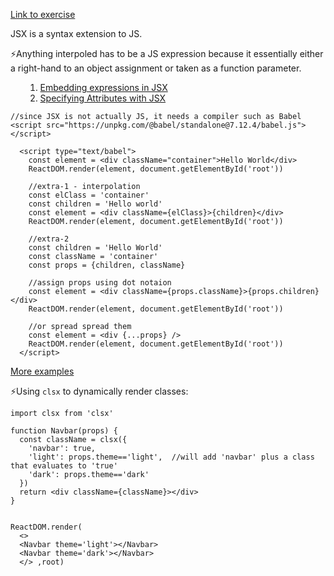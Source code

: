 <a href='https://github.com/majac91/react-fundamentals/blob/main/src/exercise/03.html'>Link to exercise
</a>

JSX is a syntax extension to JS.

⚡Anything interpoled has to be a JS expression because it essentially either a right-hand to an
object assignment or taken as a function parameter.

<ul>
  <ol>
  <li><a href= "https://reactjs.org/docs/introducing-jsx.html#embedding-expressions-in-jsx">Embedding expressions in JSX</a></li>
  <li><a href= "https://reactjs.org/docs/introducing-jsx.html#specifying-attributes-with-jsx">Specifying Attributes with JSX
</a></li>
  </ol>
</ul>

```
//since JSX is not actually JS, it needs a compiler such as Babel
<script src="https://unpkg.com/@babel/standalone@7.12.4/babel.js"></script>

  <script type="text/babel">
    const element = <div className="container">Hello World</div>
    ReactDOM.render(element, document.getElementById('root'))

    //extra-1 - interpolation
    const elClass = 'container'
    const children = 'Hello world'
    const element = <div className={elClass}>{children}</div>
    ReactDOM.render(element, document.getElementById('root'))

    //extra-2
    const children = 'Hello World'
    const className = 'container'
    const props = {children, className}

    //assign props using dot notaion
    const element = <div className={props.className}>{props.children}</div>
    ReactDOM.render(element, document.getElementById('root'))

    //or spread spread them
    const element = <div {...props} />
    ReactDOM.render(element, document.getElementById('root'))
  </script>
```

<a href='https://kentcdodds.com/blog/what-is-jsx'>More examples</a>

⚡Using `clsx` to dynamically render classes:

```
import clsx from 'clsx'

function Navbar(props) {
  const className = clsx({
    'navbar': true,
    'light': props.theme=='light',  //will add 'navbar' plus a class that evaluates to 'true'
    'dark': props.theme=='dark'
  })
  return <div className={className}></div>
}


ReactDOM.render(
  <>
  <Navbar theme='light'></Navbar>
  <Navbar theme='dark'></Navbar>
  </> ,root)

```
